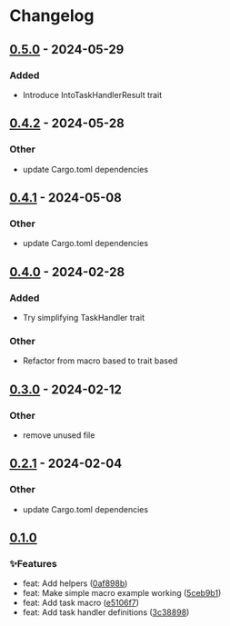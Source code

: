 # Changelog

## [0.5.0](https://github.com/leo91000/graphile_worker_rs/compare/graphile_worker_task_handler-v0.4.2...graphile_worker_task_handler-v0.5.0) - 2024-05-29

### Added
- Introduce IntoTaskHandlerResult trait

## [0.4.2](https://github.com/leo91000/graphile_worker_rs/compare/graphile_worker_task_handler-v0.4.1...graphile_worker_task_handler-v0.4.2) - 2024-05-28

### Other
- update Cargo.toml dependencies

## [0.4.1](https://github.com/leo91000/graphile_worker_rs/compare/graphile_worker_task_handler-v0.4.0...graphile_worker_task_handler-v0.4.1) - 2024-05-08

### Other
- update Cargo.toml dependencies

## [0.4.0](https://github.com/leo91000/graphile_worker_rs/compare/graphile_worker_task_handler-v0.3.0...graphile_worker_task_handler-v0.4.0) - 2024-02-28

### Added
- Try simplifying TaskHandler trait

### Other
- Refactor from macro based to trait based

## [0.3.0](https://github.com/leo91000/graphile_worker_rs/compare/graphile_worker_task_handler-v0.2.1...graphile_worker_task_handler-v0.3.0) - 2024-02-12

### Other
- remove unused file

## [0.2.1](https://github.com/leo91000/graphile_worker_rs/compare/graphile_worker_task_handler-v0.2.0...graphile_worker_task_handler-v0.2.1) - 2024-02-04

### Other
- update Cargo.toml dependencies

## [0.1.0](https://github.com/leo91000/archimedes/releases/tag/archimedes_task_handler@0.1.0)


### ✨Features

* feat: Add helpers ([0af898b](https://github.com/leo91000/archimedes/commit/0af898b))
* feat: Make simple macro example working ([5ceb9b1](https://github.com/leo91000/archimedes/commit/5ceb9b1))
* feat: Add task macro ([e5106f7](https://github.com/leo91000/archimedes/commit/e5106f7))
* feat: Add task handler definitions ([3c38898](https://github.com/leo91000/archimedes/commit/3c38898))



